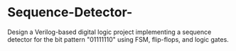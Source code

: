 # Sequence-Detector-
Design a Verilog-based digital logic project implementing a sequence detector for the bit pattern "01111110" using FSM, flip-flops, and logic gates.
